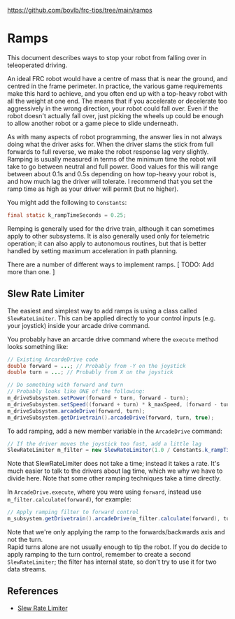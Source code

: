 https://github.com/bovlb/frc-tips/tree/main/ramps

# Ramps

This document describes ways to stop your robot from falling over in teleoperated driving.

An ideal FRC robot would have a centre of mass that is near the ground, and centred in the frame perimeter.  In practice, the various game requirements make this hard to achieve, and you often end up with a top-heavy robot with all the weight at one end.  The means that if you accelerate or decelerate too aggressively in the wrong direction, your robot could fall over.  Even if the robot doesn't actually fall over, just picking the wheels up could be enough to allow another robot or a game piece to slide underneath.

As with many aspects of robot programming, the answer lies in not always doing what the driver asks for.  When the driver slams the stick from full forwards to full reverse, we make the robot response lag very slightly.  Ramping is usually measured in terms of the minimum time the robot will take to go between neutral and full power.  Good values for this will range between about 0.1s and 0.5s depending on how top-heavy your robot is, and how much lag the driver will tolerate.  I recommend that you set the ramp time as high as your driver will permit (but no higher).

You might add the following to `Constants`:
```java
final static k_rampTimeSeconds = 0.25;
```

Remping is generally used for the drive train, although it can sometimes apply to other subsystems.  It is also generally used only for telemetric operation; it can also apply to autonomous routines, but that is better handled by setting maximum acceleration in path planning.

There are a number of different ways to implement ramps.  [ TODO: Add more than one. ]

## Slew Rate Limiter

The easiest and simplest way to add ramps is using a class called `SlewRateLimiter`.  This can be applied directly to your control inputs (e.g. your joystick) inside your arcade drive command.

You probably have an arcarde drive command where the `execute` method looks something like:

```java
// Existing ArcardeDrive code
double forward = ...; // Probably from -Y on the joystick
double turn = ...; // Probably from X on the joystick

// Do something with forward and turn
// Probably looks like ONE of the following:
m_driveSubsystem.setPower(forward + turn, forward - turn);
m_driveSubsystem.setSpeed((forward + turn) * k_maxSpeed, (forward - turn) * k_maxSpeed);
m_driveSubsystem.arcadeDrive(forward, turn);
m_driveSubsystem.getDrivetrain().arcadeDrive(forward, turn, true);
```

To add ramping, add a new member variable in the `ArcadeDrive` command:
```java
// If the driver moves the joystick too fast, add a little lag
SlewRateLimiter m_filter = new SlewRateLimiter(1.0 / Constants.k_rampTimeSecond);
```

Note that SlewRateLimiter does not take a time; instead it takes a rate.  It's much easier to talk to the drivers about lag time, which we why we have to divide here.  Note that some other ramping techniques take a time directly.

In `ArcadeDrive.execute`, where you were using `forward`, instead use `m_filter.calculate(forward)`, for example:
```java
// Apply ramping filter to forward control
m_subsystem.getDrivetrain().arcadeDrive(m_filter.calculate(forward), turn, true);
```

Note that we're only applying the ramp to the forwards/backwards axis and not the turn.  
Rapid turns alone are not usually enough to tip the robot.
If you do decide to apply ramping to the turn control, remember to create a second `SlewRateLimiter`; 
the filter has internal state, so don't try to use it for two data streams.

## References

* [Slew Rate Limiter](https://docs.wpilib.org/en/stable/docs/software/advanced-controls/filters/slew-rate-limiter.html)